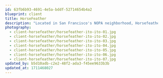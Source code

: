 ```yaml
---
id: 63fb6b93-4691-4e5a-bddf-52714654b4a2
blueprint: client
title: HorseFeather
description: "Located in San Francisco's NOPA neighborhood, Horsefeather's greenhouse dining room is a lush hideaway planted with hardy tropicals suited to the area's cool, foggy microclimate. Hanging hoyas and creeping ficus vines soften the space's industrial finishes, while painted lady philodendrons and pitcher plants adorning the room's above-door ledge draw the eye toward the light-flooded glass ceiling overhead."
photography:
  - client-horsefeather/horsefeather-ito-ito-01.jpg
  - client-horsefeather/horsefeather-ito-ito-02.jpg
  - client-horsefeather/horsefeather-ito-ito-03.jpg
  - client-horsefeather/horsefeather-ito-ito-04.jpg
  - client-horsefeather/horsefeather-ito-ito-05.jpg
  - client-horsefeather/horsefeather-ito-ito-06.jpg
  - client-horsefeather/horsefeather-ito-ito-07.jpg
updated_by: b5d10adb-c2e2-48f2-ada3-f45ee9633b3b
updated_at: 1711468027
---
```

